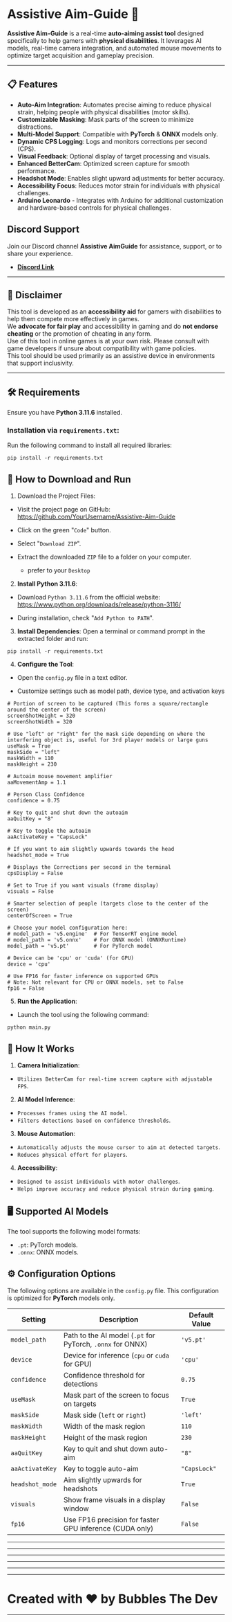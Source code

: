 # Assistive Aim-Guide 🎯

**Assistive Aim-Guide** is a real-time **auto-aiming assist tool** designed specifically to help gamers with **physical disabilities**. It leverages AI models, real-time camera integration, and automated mouse movements to optimize target acquisition and gameplay precision.

---

## 📋 Features

- **Auto-Aim Integration**: Automates precise aiming to reduce physical strain, helping people with physical disabilities (motor skills).
- **Customizable Masking**: Mask parts of the screen to minimize distractions.
- **Multi-Model Support**: Compatible with **PyTorch** & **ONNX** models only.
- **Dynamic CPS Logging**: Logs and monitors corrections per second (CPS).
- **Visual Feedback**: Optional display of target processing and visuals.
- **Enhanced BetterCam**: Optimized screen capture for smooth performance.
- **Headshot Mode**: Enables slight upward adjustments for better accuracy.
- **Accessibility Focus**: Reduces motor strain for individuals with physical challenges.
- **Arduino Leonardo** - Integrates with Arduino for additional customization and hardware-based controls for physical challenges.


## Discord Support
Join our Discord channel **Assistive AimGuide** for assistance, support, or to share your experience.  

- **[Discord Link](https://discord.gg/5yn9ygZgfM)**
---
## 🚨 Disclaimer

This tool is developed as an **accessibility aid** for gamers with disabilities to help them compete more effectively in games.  
We **advocate for fair play** and accessibility in gaming and do **not endorse cheating** or the promotion of cheating in any form.  
Use of this tool in online games is at your own risk. Please consult with game developers if unsure about compatibility with game policies.  
This tool should be used primarily as an assistive device in environments that support inclusivity.

---

## 🛠 Requirements

Ensure you have **Python 3.11.6** installed.

### Installation via `requirements.txt`:
Run the following command to install all required libraries:
```
pip install -r requirements.txt
```

## 🚀 How to Download and Run

1. Download the Project Files:

- Visit the project page on GitHub:
https://github.com/YourUsername/Assistive-Aim-Guide

- Click on the green "`Code`" button.
- Select "`Download ZIP`".
- Extract the downloaded `ZIP` file to a folder on your computer.
   - prefer to your `Desktop`

2. **Install Python 3.11.6**:

- Download `Python 3.11.6` from the official website:
https://www.python.org/downloads/release/python-3116/

- During installation, check "`Add Python to PATH`".

3. **Install Dependencies**: Open a terminal or command prompt in the extracted folder and run:

```
pip install -r requirements.txt
```

4. **Configure the Tool**:

- Open the `config.py` file in a text editor.

- Customize settings such as model path, device type, and activation keys

```
# Portion of screen to be captured (This forms a square/rectangle around the center of the screen)
screenShotHeight = 320
screenShotWidth = 320

# Use "left" or "right" for the mask side depending on where the interfering object is, useful for 3rd player models or large guns
useMask = True
maskSide = "left"
maskWidth = 110
maskHeight = 230

# Autoaim mouse movement amplifier
aaMovementAmp = 1.1

# Person Class Confidence
confidence = 0.75

# Key to quit and shut down the autoaim
aaQuitKey = "8"

# Key to toggle the autoaim
aaActivateKey = "CapsLock"

# If you want to aim slightly upwards towards the head
headshot_mode = True

# Displays the Corrections per second in the terminal
cpsDisplay = False

# Set to True if you want visuals (frame display)
visuals = False

# Smarter selection of people (targets close to the center of the screen)
centerOfScreen = True

# Choose your model configuration here:
# model_path = 'v5.engine'  # For TensorRT engine model
# model_path = 'v5.onnx'    # For ONNX model (ONNXRuntime)
model_path = 'v5.pt'        # For PyTorch model

# Device can be 'cpu' or 'cuda' (for GPU)
device = 'cpu'

# Use FP16 for faster inference on supported GPUs
# Note: Not relevant for CPU or ONNX models, set to False
fp16 = False
```

5. **Run the Application**: 
- Launch the tool using the following command:

```
python main.py
```

## 📸 How It Works

1. **Camera Initialization**:
- `Utilizes BetterCam for real-time screen capture with adjustable FPS`.

2. **AI Model Inference**:
-  `Processes frames using the AI model`.
- `Filters detections based on confidence thresholds`.

3. **Mouse Automation**:
- `Automatically adjusts the mouse cursor to aim at detected targets`.
- `Reduces physical effort for players`.

4. **Accessibility**:
- `Designed to assist individuals with motor challenges`.
- `Helps improve accuracy and reduce physical strain during gaming`.

## 🖥 Supported AI Models
The tool supports the following model formats:

- `.pt`: PyTorch models.
- `.onnx`: ONNX models.

## ⚙ Configuration Options

The following options are available in the `config.py` file. This configuration is optimized for **PyTorch** models only.

| **Setting**        | **Description**                                         | **Default Value** |
|---------------------|---------------------------------------------------------|-------------------|
| `model_path`       | Path to the AI model (`.pt` for PyTorch, `.onnx` for ONNX) | `'v5.pt'`        |
| `device`           | Device for inference (`cpu` or `cuda` for GPU)          | `'cpu'`          |
| `confidence`       | Confidence threshold for detections                     | `0.75`           |
| `useMask`          | Mask part of the screen to focus on targets             | `True`           |
| `maskSide`         | Mask side (`left` or `right`)                           | `'left'`         |
| `maskWidth`        | Width of the mask region                                | `110`            |
| `maskHeight`       | Height of the mask region                               | `230`            |
| `aaQuitKey`        | Key to quit and shut down auto-aim                      | `"8"`            |
| `aaActivateKey`    | Key to toggle auto-aim                                  | `"CapsLock"`     |
| `headshot_mode`    | Aim slightly upwards for headshots                      | `True`           |
| `visuals`          | Show frame visuals in a display window                  | `False`          |
| `fp16`             | Use FP16 precision for faster GPU inference (CUDA only) | `False`          |

----
----
---
---
---



---
# Created with ❤️ by Bubbles The Dev
---
